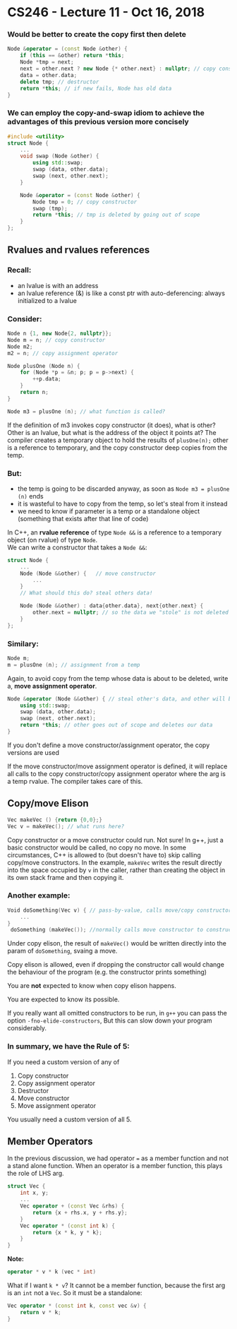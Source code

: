 # CS246 - Lecture 11 - Oct 16, 2018

### Would be better to create the copy first then delete

```C++
Node &operator = (const Node &other) {
    if (this == &other) return *this;
    Node *tmp = next;
    next = other.next ? new Node {* other.next} : nullptr; // copy constructor
    data = other.data;
    delete tmp; // destructor
    return *this; // if new fails, Node has old data
}
```
### We can employ the copy-and-swap idiom to achieve the advantages of this previous version more concisely

```C++
#include <utility>
struct Node {
    ...
    void swap (Node &other) {
        using std::swap;
        swap (data, other.data);
        swap (next, other.next);
    }

    Node &operator = (const Node &other) {
        Node tmp = 0; // copy constructor
        swap (tmp);
        return *this; // tmp is deleted by going out of scope
    }
};
```
## Rvalues and rvalues references

### Recall:
- an lvalue is with an address
- an lvalue reference (&) is like a const ptr with auto-deferencing: always initialized to a lvalue 

### Consider:
```C++
Node n {1, new Node{2, nullptr}};
Node m = n; // copy constructor
Node m2;
m2 = n; // copy assignment operator

Node plusOne (Node n) {
    for (Node *p = &n; p; p = p->next) {
        ++p.data;
    }
    return n;
}

Node m3 = plusOne (n); // what function is called?
```

If the definition of m3 invokes copy constructor (it does), what is other? Other is an lvalue, but what is the address of the object it points at?
The compiler creates a temporary object to hold the results of `plusOne(n);` other is a reference to temporary, and the copy constructor deep copies from the temp.

### But:
- the temp is going to be discarded anyway, as soon as `Node m3 = plusOne (n)` ends
- it is wasteful to have to copy from the temp, so let's steal from it instead
- we need to know if parameter is a temp or a standalone object (something that exists after that line of code)

In C++, an **rvalue reference** of type `Node &&` is a reference to a temporary object (on rvalue) of type `Node`. \
We can write a constructor that takes a `Node &&`:
```C++
struct Node {
    ...
    Node (Node &&other) {   // move constructor
        ...
    }
    // What should this do? steal others data!

    Node (Node &&other) : data{other.data}, next{other.next} {
        other.next = nullptr; // so the data we "stole" is not deleted when other is deleted
    } 
};
```

### Similary:
```C++
Node m;
m = plusOne (n); // assignment from a temp
```
Again, to avoid copy from the temp whose data is about to be deleted, write a, **move assignment operator**.

```C++
Node &operator (Node &&other) { // steal other's data, and other will be destroyed
    using std::swap;
    swap (data, other.data);
    swap (next, other.next);
    return *this; // other goes out of scope and deletes our data
}
```
If you don't define a move constructor/assignment operator, the copy versions are used

If the move constructor/move assignment operator is defined, it will replace all calls to the copy constructor/copy assignment operator where the arg is a temp rvalue. The compiler takes care of this.

## Copy/move Elison
```C++
Vec makeVec () {return {0,0};}
Vec v = makeVec(); // what runs here?
```

Copy constructor or a move constructor could run. Not sure! In g++, just a basic constructor would be called, no copy no move.
In some circumstances, C++ is allowed to (but doesn't have to) skip calling copy/move constructors. In the example, `makeVec` writes the result directly into the space occupied by `v` in the caller, rather than creating the object in its own stack frame and then copying it.

### Another example:
```C++
Void doSomething(Vec v) { // pass-by-value, calls move/copy constructor
    ...
}
 doSomething (makeVec()); //normally calls move constructor to construct v in doSomething
 ```

 Under copy elison, the result of `makeVec()` would be written directly into the param of `doSomething`, svaing a move.

 Copy elison is allowed, even if dropping the constructor call would change the behaviour of the program (e.g. the constructor prints something)

 You are **not** expected to know when copy elison happens.

 You are expected to know its possible.

 If you really want all omitted constructors to be run, in `g++` you can pass the option `-fno-elide-constructors`, But this can slow down your program considerably.

### In summary, we have the Rule of 5:
If you need a custom version of any of
1. Copy constructor
2. Copy assignment operator
3. Destructor
4. Move constructor
5. Move assignment operator

You usually need a custom version of all 5.

## Member Operators
In the previous discussion, we had operator `=` as a member function and not a stand alone function. When an operator is a member function, this plays the role of LHS arg.

```C++
struct Vec {
    int x, y;
    ...
    Vec operator + (const Vec &rhs) {
        return {x + rhs.x, y + rhs.y};
    }
    Vec operator * (const int k) {
        return {x * k, y * k};
    }
}
```

**Note:** 
```C++
operator * v * k (vec * int)
```
What if I want `k * v`?
It cannot be a member function, because the first arg is an `int` not a `Vec`. So it must be a standalone:
```C++
Vec operator * (const int k, const vec &v) {
    return v * k;
}